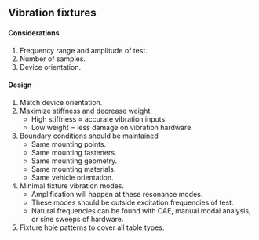 ## Vibration fixtures

#### Considerations
1. Frequency range and amplitude of test. 
2. Number of samples. 
3. Device orientation. 

#### Design 
1. Match device orientation.
2. Maximize stiffness and decrease weight. 
    - High stiffness = accurate vibration inputs. 
    - Low weight = less damage on vibration hardware. 
3. Boundary conditions should be maintained
    - Same mounting points. 
    - Same mounting fasteners. 
    - Same mounting geometry. 
    - Same mounting materials. 
    - Same vehicle orientation.
4. Minimal fixture vibration modes. 
    - Amplification will happen at these resonance modes. 
    - These modes should be outside excitation frequencies of test. 
    - Natural frequencies can be found with CAE, manual modal analysis, or sine sweeps of hardware. 
5. Fixture hole patterns to cover all table types. 